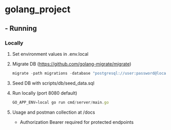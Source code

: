 # golang_project

## - Running

###  Locally

1. Set environment values in .env.local

2. Migrate DB (https://github.com/golang-migrate/migrate)

    ```js
    migrate -path migrations -database "postgresql://user:password@localhost:5432/db" -verbose up
    ```
3. Seed DB with scripts/db/seed_data.sql

4. Run locally (port 8080 default)

   ```js
   GO_APP_ENV=local go run cmd/server/main.go
   ```
5. Usage and postman collection at /docs
    - Authorization Bearer required for protected endpoints